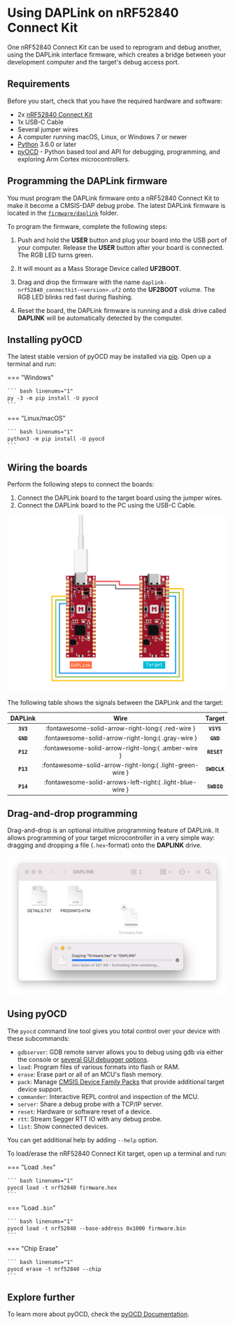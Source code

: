 # Using DAPLink on nRF52840 Connect Kit

One nRF52840 Connect Kit can be used to reprogram and debug another, using the DAPLink interface firmware, which creates a bridge between your development computer and the target's debug access port.

## Requirements

Before you start, check that you have the required hardware and software:

- 2x [nRF52840 Connect Kit](https://makerdiary.com/products/nrf52840-connectkit)
- 1x USB-C Cable
- Several jumper wires
- A computer running macOS, Linux, or Windows 7 or newer
- [Python](https://www.python.org/downloads/) 3.6.0 or later
- [pyOCD](https://github.com/pyocd/pyOCD) - Python based tool and API for debugging, programming, and exploring Arm Cortex microcontrollers.

## Programming the DAPLink firmware

You must program the DAPLink firmware onto a nRF52840 Connect Kit to make it become a CMSIS-DAP debug probe. The latest DAPLink firmware is located in the [`firmware/daplink`](https://github.com/makerdiary/nrf52840-connectkit/tree/main/firmware/daplink) folder.

To program the firmware, complete the following steps:

1. Push and hold the __USER__ button and plug your board into the USB port of your computer. Release the __USER__ button after your board is connected. The RGB LED turns green.

2. It will mount as a Mass Storage Device called __UF2BOOT__.

3. Drag and drop the firmware with the name `daplink-nrf52840_connectkit-<version>.uf2` onto the __UF2BOOT__ volume. The RGB LED blinks red fast during flashing.

4. Reset the board, the DAPLink firmware is running and a disk drive called __DAPLINK__ will be automatically detected by the computer.

## Installing pyOCD

The latest stable version of pyOCD may be installed via [pip](https://pip.pypa.io/en/stable/index.html). Open up a terminal and run:

=== "Windows"

    ``` bash linenums="1"
    py -3 -m pip install -U pyocd
    ```

=== "Linux/macOS"

    ``` bash linenums="1"
    python3 -m pip install -U pyocd
    ```

## Wiring the boards

Perform the following steps to connect the boards:

1. Connect the DAPLink board to the target board using the jumper wires.
2. Connect the DAPLink board to the PC using the USB-C Cable.

![](../assets/images/daplink_wiring_boards.png)

The following table shows the signals between the DAPLink and the target:

| DAPLink     | Wire                                                      | Target       |
|:-----------:|:---------------------------------------------------------:|:------------:|
| __`3V3`__   | :fontawesome-solid-arrow-right-long:{ .red-wire }         | __`VSYS`__   |
| __`GND`__   | :fontawesome-solid-arrow-right-long:{ .gray-wire }        | __`GND`__    |
| __`P12`__   | :fontawesome-solid-arrow-right-long:{ .amber-wire }       | __`RESET`__  |
| __`P13`__   | :fontawesome-solid-arrow-right-long:{ .light-green-wire } | __`SWDCLK`__ |
| __`P14`__   | :fontawesome-solid-arrows-left-right:{ .light-blue-wire } | __`SWDIO`__  |

## Drag-and-drop programming

Drag-and-drop is an optional intuitive programming feature of DAPLink. It allows programming of your target microcontroller in a very simple way: dragging and dropping a file (`.hex`-format) onto the __DAPLINK__ drive.

![](../assets/images/daplink_drag_n_drop.png)

## Using pyOCD

The `pyocd` command line tool gives you total control over your device with these subcommands:

- `gdbserver`: GDB remote server allows you to debug using gdb via either the console or [several GUI debugger options](https://pyocd.io/docs/gdb_setup).
- `load`: Program files of various formats into flash or RAM.
- `erase`: Erase part or all of an MCU's flash memory.
- `pack`: Manage [CMSIS Device Family Packs](https://open-cmsis-pack.github.io/Open-CMSIS-Pack-Spec/main/html/index.html) that provide additional target device support.
- `commander`: Interactive REPL control and inspection of the MCU.
- `server`: Share a debug probe with a TCP/IP server.
- `reset`: Hardware or software reset of a device.
- `rtt`: Stream Segger RTT IO with any debug probe.
- `list`: Show connected devices.

You can get additional help by adding `--help` option.

To load/erase the nRF52840 Connect Kit target, open up a terminal and run:

=== "Load `.hex`"

    ``` bash linenums="1"
    pyocd load -t nrf52840 firmware.hex
    ```

=== "Load `.bin`"

    ``` bash linenums="1"
    pyocd load -t nrf52840 --base-address 0x1000 firmware.bin
    ```

=== "Chip Erase"

    ``` bash linenums="1"
    pyocd erase -t nrf52840 --chip
    ```

## Explore further

To learn more about pyOCD, check the [pyOCD Documentation](https://pyocd.io/docs/index).